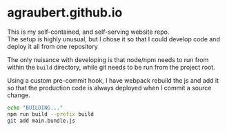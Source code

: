 # agraubert.github.io

This is my self-contained, and self-serving website repo.<br>
The setup is highly unusual, but I chose it so that I could develop code and deploy it all from one repository

The only nuisance with developing is that node/npm needs to run from within the `build` directory, while git needs to be run from the project root.

Using a custom pre-commit hook, I have webpack rebuild the js and add it so that the production code is always deployed when I commit a source change.

```bash
echo "BUILDING..."
npm run build --prefix build
git add main.bundle.js
```
